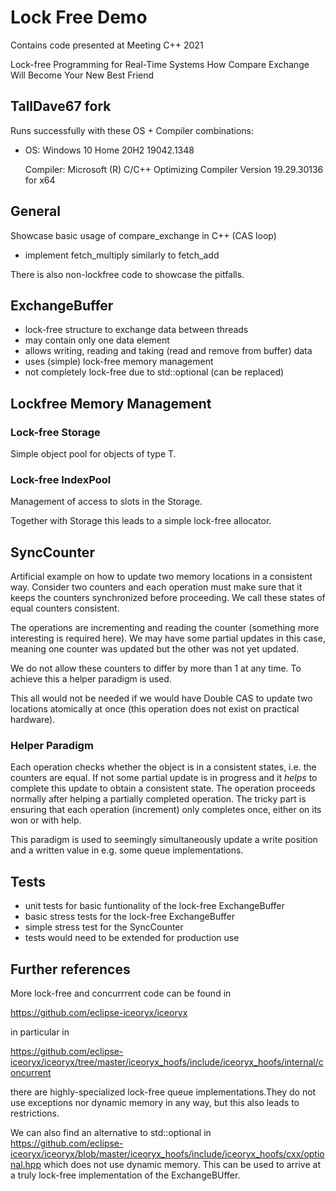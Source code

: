 # Lock Free Demo

Contains code presented at Meeting C++ 2021

Lock-free Programming for Real-Time Systems
How Compare Exchange Will Become Your New Best Friend

## TallDave67 fork

Runs successfully with these OS + Compiler combinations:

- OS: Windows 10 Home 20H2 19042.1348

  Compiler: Microsoft (R) C/C++ Optimizing Compiler Version 19.29.30136 for x64
  
## General

Showcase basic usage of compare_exchange in C++ (CAS loop)

- implement fetch_multiply similarly to fetch_add

There is also non-lockfree code to showcase the pitfalls.

## ExchangeBuffer

- lock-free structure to exchange data between threads
- may contain only one data element
- allows writing, reading and taking (read and remove from buffer) data
- uses (simple) lock-free memory management
- not  completely lock-free due to std::optional (can be replaced)

## Lockfree Memory Management
### Lock-free Storage
Simple object pool for objects of type T.

### Lock-free IndexPool
Management of access to slots in the Storage.

Together with Storage this leads to a simple lock-free allocator.

## SyncCounter

Artificial example on  how to update two memory locations in a consistent way.
Consider two counters and each operation must make sure that it keeps the counters synchronized before proceeding.
We call these states of equal counters consistent.

The operations are incrementing and reading the counter (something more interesting is required here).
We may have some partial updates in this case, meaning one counter was updated but the other was not yet updated.

We do not allow these counters to differ by more than 1 at any time. To achieve this a helper paradigm is used.

This all would not be needed if we would have Double CAS to update two locations atomically at once (this operation does not exist on practical hardware).

### Helper Paradigm

Each operation checks whether the object is in a consistent states, i.e. the counters are equal.
If not some partial update is in progress and it *helps* to complete
this update to obtain a consistent state. The operation proceeds normally after helping a partially completed operation.
The tricky part is ensuring that each operation (increment) only completes once, either on its won or with help.

This paradigm is used to seemingly simultaneously update a write position and a written value in e.g. some queue implementations.

## Tests

- unit tests for basic funtionality of the lock-free ExchangeBuffer
- basic stress tests for the lock-free ExchangeBuffer
- simple stress test for the SyncCounter
- tests would need to be extended for production use

## Further references

More lock-free and concurrrent code can be found in

https://github.com/eclipse-iceoryx/iceoryx

in particular in

https://github.com/eclipse-iceoryx/iceoryx/tree/master/iceoryx_hoofs/include/iceoryx_hoofs/internal/concurrent

there are highly-specialized lock-free queue implementations.They do not use exceptions nor dynamic memory in any way, but this also leads to restrictions.

We can also find an alternative to std::optional in https://github.com/eclipse-iceoryx/iceoryx/blob/master/iceoryx_hoofs/include/iceoryx_hoofs/cxx/optional.hpp which does not use dynamic memory. This can be used to arrive at a truly lock-free implementation of the ExchangeBUffer.
